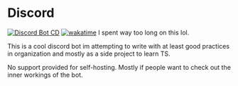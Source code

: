 # Discord
[![Discord Bot CD](https://github.com/TomAndJerry342/Discord/actions/workflows/buildAndDeploy.yml/badge.svg)](https://github.com/TomAndJerry342/Discord/actions/workflows/buildAndDeploy.yml) [![wakatime](https://wakatime.com/badge/user/902e7fa8-1568-4cdd-9c52-fa04a942d34b/project/8c0d6ea5-30f8-4da0-9470-bf844eb2d3f4.svg)](https://wakatime.com/badge/user/902e7fa8-1568-4cdd-9c52-fa04a942d34b/project/8c0d6ea5-30f8-4da0-9470-bf844eb2d3f4) I spent way too long on this lol.



This is a cool discord bot im attempting to write with at least good practices in organization and mostly as a side project to learn TS.

 
 No support provided for self-hosting. Mostly if people want to check out the inner workings of the bot.
